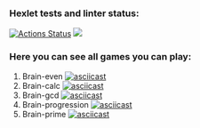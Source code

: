 ### Hexlet tests and linter status:
[![Actions Status](https://github.com/vitallcore/python-project-49/actions/workflows/hexlet-check.yml/badge.svg)](https://github.com/vitallcore/python-project-49/actions)
<a href="https://codeclimate.com/github/vitallcore/python-project-49/maintainability"><img src="https://api.codeclimate.com/v1/badges/5ac1a03c022bccd826d5/maintainability" /></a>

### Here you can see all games you can play:
1. Brain-even
[![asciicast](https://asciinema.org/a/pfThaTi675VD7fVfb6IPG9g0H.svg)](https://asciinema.org/a/pfThaTi675VD7fVfb6IPG9g0H)
2. Brain-calc
[![asciicast](https://asciinema.org/a/G9xwyuY2qyvMkHoU5vWmshz2h.svg)](https://asciinema.org/a/G9xwyuY2qyvMkHoU5vWmshz2h)
3. Brain-gcd
[![asciicast](https://asciinema.org/a/rFHzU1WH61fPKMtio7SrRkzmn.svg)](https://asciinema.org/a/rFHzU1WH61fPKMtio7SrRkzmn)
4. Brain-progression
[![asciicast](https://asciinema.org/a/onehZTTq6JymgQxI3073n9zM2.svg)](https://asciinema.org/a/onehZTTq6JymgQxI3073n9zM2)
5. Brain-prime
[![asciicast](https://asciinema.org/a/kmnnNIYOiI6Z3ifUWQNOwODFm.svg)](https://asciinema.org/a/kmnnNIYOiI6Z3ifUWQNOwODFm)

